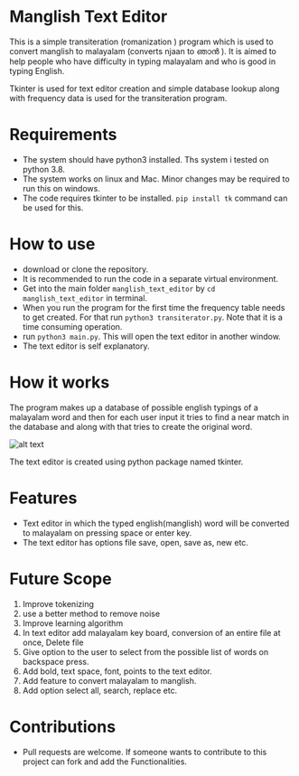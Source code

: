 # Manglish Text Editor

This is a simple transiteration (romanization ) program which is used to convert manglish to malayalam (converts njaan 
to ഞാൻ ). It is aimed to help people who have difficulty in typing malayalam and who is good in typing English.

Tkinter is used for text editor creation and simple database lookup along with frequency data is used for the 
transiteration program.

# Requirements
  * The system should have python3 installed. Ths system i tested on python 3.8.
  * The system works on linux and Mac. Minor changes may be required to run this on windows.
  * The code requires tkinter to be installed. `pip install tk` command can be used for this.

# How to use
  * download or clone the repository.
  * It is recommended to run the code in a separate virtual environment.
  * Get into the main folder `manglish_text_editor` by `cd manglish_text_editor` in terminal.
  * When you run the program for the first time the frequency table needs to get created. For that run `python3 transiterator.py`. Note that it is a time consuming operation. 
  * run `python3 main.py`. This will open the text editor in another window.
  * The text editor is self explanatory.
  
# How it works
The program makes up a database of possible english typings of a malayalam word
and then for each user input it tries to find a near match in the database and along with that 
tries to create the original word.

![alt text](https://github.com/MerinRose123/manglish_text_editor/text_editor.png?raw=true)

The text editor is created using python package named tkinter.

# Features
 * Text editor in which the typed english(manglish) word will be converted to malayalam on pressing space or enter key.
 * The text editor has options file save, open, save as, new etc.

# Future Scope
  1. Improve tokenizing
  2. use a better method to remove noise
  3. Improve learning algorithm
  4. In text editor add malayalam key board, conversion of an entire file at once, Delete file
  5. Give option to the user to select from the possible list of words on backspace press.
  6. Add bold, text space, font, points to the text editor.
  7. Add feature to convert malayalam to manglish.
  8. Add option select all, search, replace etc.

# Contributions
 * Pull requests are welcome. If someone wants to contribute to this project can fork and add the Functionalities.

  
  
